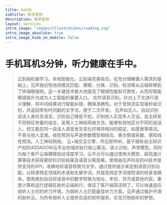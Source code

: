 ```yaml
---
title: kaldi
subtitle: 技术支持
description: 技术支持
layout: services
intro_image: "images/illustrations/reading.svg"
intro_image_absolute: true
intro_image_hide_on_mobile: false
---
```


# 手机耳机3分钟，听力健康在手中。

> 云到端机器学习。本地智能化，云到端完美结合。在充分理解聋人需求的基础上，见声独创性地将模式匹配、建模、分类、识别、检测等从云端转移到了终端眼镜侧。这一关键技术极大地提高了眼镜性能和可靠性，从而将智能眼镜提升为成为人工智能的重要入口。
> 实时语音识别。针对上下文进行语义理解，将中间结果进行智能纠错，确保准确性。对于音频流实现毫秒级识别，并返回带有时间戳的文字流，便于二次开发。
> 见声如见人。自动识别说话人身份及语言。识别自己降低干扰，识别他人实现多人交谈。自主研发不同特征参量的组合，采用人工神经网络方法，能够有效地区分不同的说话人，但又能在同一说话人语音发生变化时保持相对的稳定，如感冒等情况。不易与他人混淆。线性预测与声道参数模型相结合。美尔倒谱系数、感知线性预测。人工神经网络。
> 云+端交互引擎，所见即所听。基于拥有自主知识产权的40DADOW云平台存储并执行核心算法、语义识别、声学模型，同时为每个客户云端建模自动深度学习。云平台可以通过使用大模型、超高速计算等技术获得更好的识别结果及语音分离效果。使用由见声科技的AI技术提供支持的API，准确地将语音转换为文字。通过提供提示来定制语音识别功能，以转录特定领域的术语和生僻字词，并提高特定字词或短语的转录准确率。使用类别自动将语音中的数字转换为地址、年份、货币或其他内容。重度计算和运行逻辑在助听云端执行，保证了客户端简洁明了，可以快速适应弱听人士的的听力环境，为弱听人士匹配最佳听力方案。见声通过维护开源的助听云，为所有弱听人士提供合适的软件服务，实现万物助听的梦想。